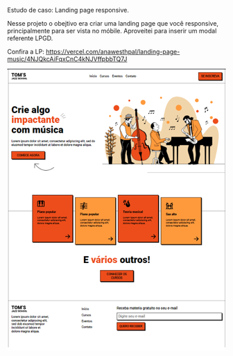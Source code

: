 Estudo de caso: Landing page responsive.

Nesse projeto o obejtivo era criar uma landing page que você responsive, principalmente para ser vista no móbile.
Aproveitei para inserir um modal referente LPGD.

Confira a LP: https://vercel.com/anawesthpal/landing-page-music/4NJQkcAiFqxCnC4kNJVffpbbTQ7J

![Alt text](print_lgm.png)
